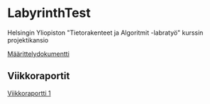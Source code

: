 # LabyrinthTest
Helsingin Yliopiston "Tietorakenteet ja Algoritmit -labratyö" kurssin projektikansio

[Määrittelydokumentti](https://github.com/leopekkas/LabyrinthTest/dokumentaatio/maarittelydokumentti.md)

## Viikkoraportit

[Viikkoraportti 1](https://github.com/leopekkas/LabyrinthTest/dokumentaatio/viikkoraportti_1.md)
